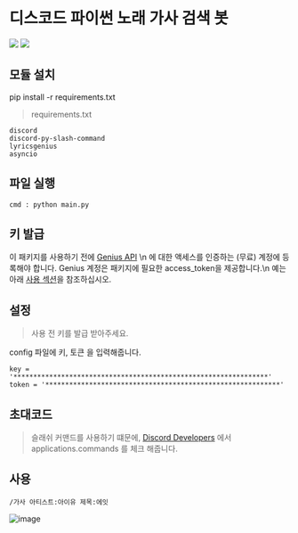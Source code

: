 # 디스코드 파이썬 노래 가사 검색 봇
<a href="https://discord.gg/XnAqJW2huv" target="_blank"><img src="https://img.shields.io/badge/Discord-5865F2?style=flat-square&logo=Discord&logoColor=white"/></a>
<img src="https://img.shields.io/badge/Python-3776AB?style=flat-square&logo=Python&logoColor=white"/>

## 모듈 설치
pip install -r requirements.txt
> requirements.txt

    discord
    discord-py-slash-command
    lyricsgenius
    asyncio
 
 ## 파일 실행
    cmd : python main.py

## 키 발급
이 패키지를 사용하기 전에 [Genius API](http://genius.com/api-clients) \n
에 대한 액세스를 인증하는 (무료) 계정에 등록해야 합니다. Genius 계정은 패키지에 필요한 access_token을 제공합니다.\n
예는 아래 [사용 섹션](https://github.com/johnwmillr/LyricsGenius#usage)을 참조하십시오.
## 설정
> 사용 전 키를 발급 받아주세요.

 config 파일에 키, 토큰 을 입력해줍니다.
    
    key = '****************************************************************'
    token = '***********************************************************'
    
## 초대코드
> 슬래쉬 커맨드를 사용하기 떄문에, [Discord Developers](https://discord.com/developers) 에서 applications.commands 를 체크 해줍니다.

## 사용
    /가사 아티스트:아이유 제목:에잇
![image](https://user-images.githubusercontent.com/53488652/119262427-2cb08380-bc16-11eb-9034-aa6fa392e8fb.png)





